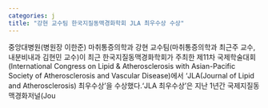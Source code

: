 ```yaml
---
categories: j
title: "강현 교수팀 한국지질동맥경화학회 JLA 최우수상 수상"
---
```

중앙대병원(병원장 이한준) 마취통증의학과 강현 교수팀(마취통증의학과 최근주 교수, 내분비내과 김현민 교수)이 최근 한국지질동맥경화학회가 주최한 제11차 국제학술대회(International Congress on Lipid & Atherosclerosis with Asian-Pacific Society of Atherosclerosis and Vascular Disease)에서 ‘JLA(Journal of Lipid and Atherosclerosis) 최우수상’을 수상했다.‘JLA 최우수상’은 지난 1년간 국제지질동맥경화저널(Jou
